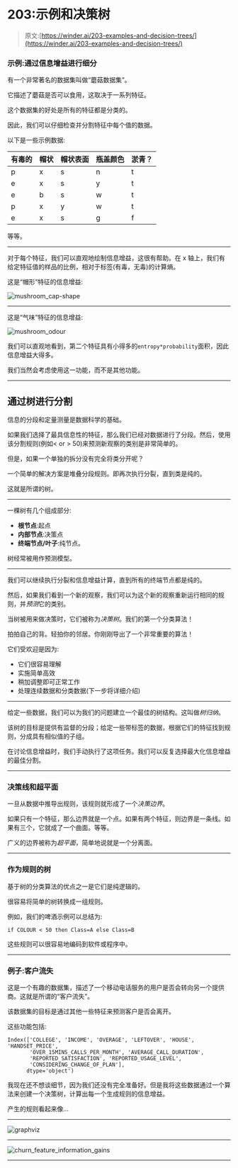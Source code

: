 # 203:示例和决策树

> 原文:[https://winder.ai/203-examples-and-decision-trees/](https://winder.ai/203-examples-and-decision-trees/)

### 示例:通过信息增益进行细分

有一个非常著名的数据集叫做“蘑菇数据集”。

它描述了蘑菇是否可以食用，这取决于一系列特征。

这个数据集的好处是所有的特征都是分类的。

因此，我们可以仔细检查并分割特征中每个值的数据。

以下是一些示例数据:

| 有毒的 | 帽状 | 帽状表面 | 瓶盖颜色 | 淤青？ |
| --- | --- | --- | --- | --- |
| p | x | s | n | t |
| e | x | s | y | t |
| e | b | s | w | t |
| p | x | y | w | t |
| e | x | s | g | f |

等等。

* * *

对于每个特征，我们可以直观地绘制信息增益，这很有帮助。在 x 轴上，我们有给定特征值的样品的比例，相对于标签(有毒，无毒)的计算熵。

这是“帽形”特征的信息增益:

![mushroom_cap-shape](../Images/954699c831effdde1b6f04f1f52f1cf0.png)

* * *

这是“气味”特征的信息增益:

![mushroom_odour](../Images/cb94f038478ccbea426c902376533e8d.png)

我们可以直观地看到，第二个特征具有小得多的`entropy*probability`面积，因此信息增益大得多。

我们当然会考虑使用这一功能，而不是其他功能。

* * *

## 通过树进行分割

信息的分段和定量测量是数据科学的基础。

如果我们选择了最具信息性的特征，那么我们已经对数据进行了分段。然后，使用该分割规则(例如< or > 50)来预测新观察的类别是非常简单的。

但是，如果一个单独的拆分没有完全将类分开呢？

一个简单的解决方案是堆叠分段规则。即再次执行分裂，直到类是纯的。

这就是所谓的树。

* * *

一棵树有几个组成部分:

*   **根节点**:起点
*   **内部节点**:决策点
*   **终端节点/叶子**:纯节点。

树经常被用作预测模型。

* * *

我们可以继续执行分裂和信息增益计算，直到所有的终端节点都是纯的。

然后，如果我们看到一个新的观察，我们可以为这个新的观察重新运行相同的规则，并*预测*它的类别。

当树被用来做决策时，它们被称为*决策树*。我们的第一个分类算法！

拍拍自己的背。轻拍你的邻居。你刚刚导出了一个非常重要的算法！

它们受欢迎是因为:

*   它们很容易理解
*   实施简单高效
*   稍加调整即可正常工作
*   处理连续数据和分类数据(下一步将详细介绍)

* * *

给定一些数据，我们可以为我们的问题建立一个最佳的树结构。这叫做*树归纳*。

该树的目标是提供有监督的分段；给定一些带标签的数据，根据它们的特征找到规则，分成具有相似值的子组。

在讨论信息增益时，我们手动执行了这项任务。我们可以反复选择最大化信息增益的最佳分割。

* * *

### 决策线和超平面

一旦从数据中推导出规则，该规则就形成了一个*决策边界*。

如果只有一个特征，那么边界就是一个点。如果有两个特征，则边界是一条线。如果有三个，它就成了一个曲面。等等。

广义的边界被称为*超平面*，简单地说就是一个分离面。

* * *

### 作为规则的树

基于树的分类算法的优点之一是它们是纯逻辑的。

很容易将简单的树转换成一组规则。

例如，我们的啤酒示例可以总结为:

```
if COLOUR < 50 then Class=A else Class=B 
```

这些规则可以很容易地编码到软件或程序中。

* * *

### 例子:客户流失

这是一个有趣的数据集，描述了一个移动电话服务的用户是否会转向另一个提供商。这就是所谓的“客户流失”。

该数据集的目标是通过其他一些特征来预测客户是否会离开。

这些功能包括:

```
Index(['COLLEGE', 'INCOME', 'OVERAGE', 'LEFTOVER', 'HOUSE', 'HANDSET_PRICE',
       'OVER_15MINS_CALLS_PER_MONTH', 'AVERAGE_CALL_DURATION',
       'REPORTED_SATISFACTION', 'REPORTED_USAGE_LEVEL',
       'CONSIDERING_CHANGE_OF_PLAN'],
      dtype='object') 
```

我现在还不想谈细节，因为我们还没有完全准备好。但是我将这些数据通过一个算法来创建一个决策树，计算出每一个生成规则的信息增益。

产生的规则看起来像&mldr;

* * *

![graphviz](../Images/c5ca80c4ab1e9e3223d8739b25e9c01b.png)

* * *

![churn_feature_information_gains](../Images/f4d957101569603a40f3761dadd6c44d.png)

* * *